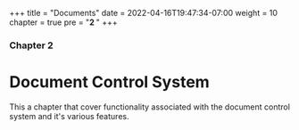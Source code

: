 +++
title = "Documents"
date = 2022-04-16T19:47:34-07:00
weight = 10
chapter = true
pre = "<b>2 </b>"
+++

### Chapter 2

# Document Control System 


This a chapter that cover functionality associated with the document
control system and it's various features.
